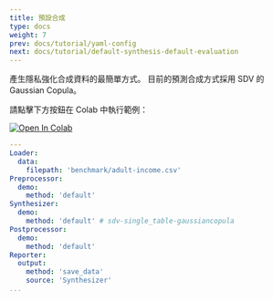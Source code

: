 ```yaml
---
title: 預設合成
type: docs
weight: 7
prev: docs/tutorial/yaml-config
next: docs/tutorial/default-synthesis-default-evaluation
---
```



產生隱私強化合成資料的最簡單方式。
目前的預測合成方式採用 SDV 的 Gaussian Copula。

請點擊下方按鈕在 Colab 中執行範例：

[![Open In Colab](https://colab.research.google.com/assets/colab-badge.svg)](https://colab.research.google.com/github/nics-dp/petsard/blob/main/demo/tutorial/default-synthesis.ipynb)

```yaml
---
Loader:
  data:
    filepath: 'benchmark/adult-income.csv'
Preprocessor:
  demo:
    method: 'default'
Synthesizer:
  demo:
    method: 'default' # sdv-single_table-gaussiancopula
Postprocessor:
  demo:
    method: 'default'
Reporter:
  output:
    method: 'save_data'
    source: 'Synthesizer'
...
```